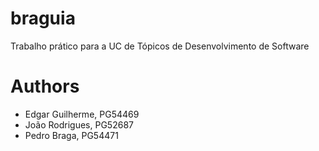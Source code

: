 # braguia
Trabalho prático para a UC de Tópicos de Desenvolvimento de Software


# Authors
 - Edgar Guilherme, PG54469
 - João Rodrigues, PG52687
 - Pedro Braga, PG54471
